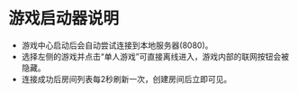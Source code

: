 # 游戏启动器说明

- 游戏中心启动后会自动尝试连接到本地服务器(8080)。
- 选择左侧的游戏并点击“单人游戏”可直接离线进入，游戏内部的联网按钮会被隐藏。
- 连接成功后房间列表每2秒刷新一次，创建房间后立即可见。
